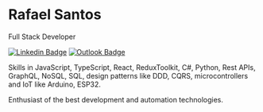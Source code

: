 # Rafael Santos 

Full Stack Developer

[![Linkedin Badge](https://img.shields.io/badge/-Rafael%20Santos-6633cc?style=flat-square&logo=Linkedin&logoColor=white&link=https://www.linkedin.com/in/therafatech/)](https://www.linkedin.com/in/therafatech/) 
[![Outlook Badge](https://img.shields.io/badge/-santosrafael@live.com-6633cc?style=flat-square&logo=microsoft-outlook&logoColor=white&link=mailto:santosrafael@live.com)](mailto:santosrafael@live.com)

Skills in JavaScript, TypeScript, React, ReduxToolkit, C#, Python, Rest APIs, GraphQL, NoSQL, SQL, design patterns like DDD, CQRS, microcontrollers and IoT like Arduino, ESP32.

Enthusiast of the best development and automation technologies.
